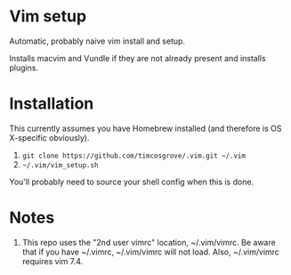 # Vim setup
Automatic, probably naive vim install and setup.

Installs macvim and Vundle if they are not already present and installs plugins. 

# Installation
This currently assumes you have Homebrew installed (and therefore is OS X-specific obviously).

1.  `git clone https://github.com/timcosgrove/.vim.git ~/.vim`
1. `~/.vim/vim_setup.sh`

You'll probably need to source your shell config when this is done.

# Notes

1. This repo uses the "2nd user vimrc" location, ~/.vim/vimrc. Be aware that if you have ~/.vimrc, ~/.vim/vimrc will not load. Also, ~/.vim/vimrc requires vim 7.4.
